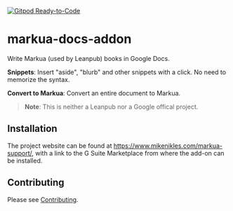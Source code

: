 [![Gitpod Ready-to-Code](https://img.shields.io/badge/Gitpod-Ready--to--Code-blue?logo=gitpod)](https://gitpod.io/#https://github.com/mikenikles/markua-docs-addon) 

# markua-docs-addon
Write Markua (used by Leanpub) books in Google Docs.

**Snippets**: Insert "aside", "blurb" and other snippets with a click. No need to memorize the syntax.

**Convert to Markua**: Convert an entire document to Markua.

> **Note**: This is neither a Leanpub nor a Google offical project.

## Installation

The project website can be found at https://www.mikenikles.com/markua-support/, with a link to the G Suite Marketplace from where the add-on can be installed.

## Contributing

Please see [Contributing](CONTRIBUTING.md).
